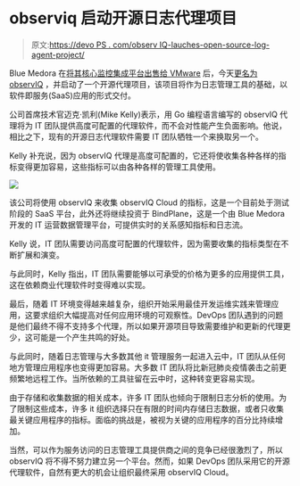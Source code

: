 # observiq 启动开源日志代理项目

> 原文:[https://devo PS . com/observ IQ-lauches-open-source-log-agent-project/](https://devops.com/observiq-lauches-open-source-log-agent-project/)

Blue Medora 在[将其核心监控集成平台出售给 VMware](https://devops.com/vmwares-blue-medora-buy-advances-aiops/) 后，今天[更名为 observIQ](https://www.globenewswire.com/news-release/2020/07/21/2064739/0/en/Blue-Medora-Launches-observIQ.html) ，并启动了一个开源代理项目，该项目将作为日志管理工具的基础，以软件即服务(SaaS)应用的形式交付。

公司首席技术官迈克·凯利(Mike Kelly)表示，用 Go 编程语言编写的 observIQ 代理将为 IT 团队提供高度可配置的代理软件，而不会对性能产生负面影响。他说，相比之下，现有的开源日志代理软件需要 IT 团队牺牲一个来换取另一个。

Kelly 补充说，因为 observIQ 代理是高度可配置的，它还将使收集各种各样的指标变得更加容易，这些指标可以由各种各样的管理工具使用。

![](../Images/6dbbd14ef87ea0898c57586d9776eed0.png)

该公司将使用 observIQ 来收集 observIQ Cloud 的指标，这是一个目前处于测试阶段的 SaaS 平台，此外还将继续投资于 BindPlane，这是一个由 Blue Medora 开发的 IT 运营数据管理平台，可提供实时的关系感知指标和日志流。

Kelly 说，IT 团队需要访问高度可配置的代理软件，因为需要收集的指标类型在不断扩展和演变。

与此同时，Kelly 指出，IT 团队需要能够以可承受的价格为更多的应用提供工具，这在依赖商业代理软件时变得难以实现。

最后，随着 IT 环境变得越来越复杂，组织开始采用最佳开发运维实践来管理应用，这要求组织大幅提高对任何应用环境的可观察性。DevOps 团队遇到的问题是他们最终不得不支持多个代理，所以如果开源项目导致需要维护和更新的代理更少，这可能是一个产生共鸣的好处。

与此同时，随着日志管理与大多数其他 it 管理服务一起进入云中，IT 团队从任何地方管理应用程序也变得更加容易。大多数 IT 团队将比新冠肺炎疫情袭击之前更频繁地远程工作。当所依赖的工具驻留在云中时，这种转变更容易实现。

由于存储和收集数据的相关成本，许多 IT 团队也倾向于限制日志分析的使用。为了限制这些成本，许多 it 组织选择只在有限的时间内存储日志数据，或者只收集最关键应用程序的指标。面临的挑战是，被视为关键的应用程序的百分比持续增加。

当然，可以作为服务访问的日志管理工具提供商之间的竞争已经很激烈了，所以 observIQ 将不得不努力建立另一个平台。然而，如果 DevOps 团队采用它的开源代理软件，自然有更大的机会让组织最终采用 observIQ Cloud。
